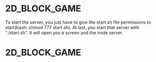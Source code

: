 # 2D_BLOCK_GAME
To start the server, you just have to give the start.sh file permissions to start(bash: chmod 777 start.sh).
At last, you start that server with "./start.sh". It will open you a screen and the node server.
# 2D_BLOCK_GAME
